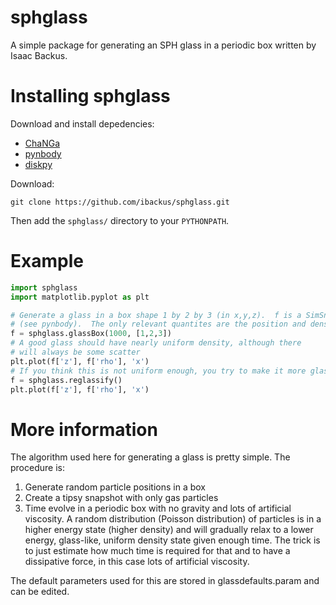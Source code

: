 # sphglass
A simple package for generating an SPH glass in a periodic box written by Isaac Backus.

# Installing sphglass
Download and install depedencies:
 * [ChaNGa](https://github.com/N-BodyShop/changa)
 * [pynbody](https://github.com/pynbody/pynbody)
 * [diskpy](https://github.com/ibackus/diskpy)

Download:

`git clone https://github.com/ibackus/sphglass.git`

Then add the `sphglass/` directory to your `PYTHONPATH`.

# Example

```python
import sphglass
import matplotlib.pyplot as plt

# Generate a glass in a box shape 1 by 2 by 3 (in x,y,z).  f is a SimSnap
# (see pynbody).  The only relevant quantites are the position and density
f = sphglass.glassBox(1000, [1,2,3])
# A good glass should have nearly uniform density, although there
# will always be some scatter
plt.plot(f['z'], f['rho'], 'x')
# If you think this is not uniform enough, you try to make it more glassy:
f = sphglass.reglassify()
plt.plot(f['z'], f['rho'], 'x')
```

# More information
The algorithm used here for generating a glass is pretty simple. The procedure is:
 1. Generate random particle positions in a box
 2. Create a tipsy snapshot with only gas particles
 3. Time evolve in a periodic box with no gravity and lots of artificial
  viscosity.
A random distribution (Poisson distribution) of particles is in a higher energy state (higher density) and will gradually relax to a lower energy, glass-like, uniform density state given enough time.  The trick is to just estimate how much time is required for that and to have a dissipative force, in this case lots of artificial viscosity.

The default parameters used for this are stored in glassdefaults.param and can be edited.
